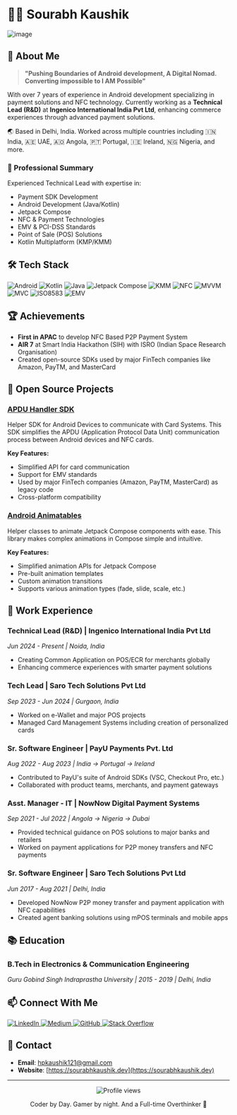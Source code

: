 # 👨‍💻 Sourabh Kaushik
![image](https://github.com/user-attachments/assets/f747401f-aff8-43f1-b379-0c016d00bda2)



## 🚀 About Me

> **"Pushing Boundaries of Android development, A Digital Nomad. Converting impossible to I AM Possible"**

With over 7 years of experience in Android development specializing in payment solutions and NFC technology. Currently working as a **Technical Lead (R&D)** at **Ingenico International India Pvt Ltd**, enhancing commerce experiences through advanced payment solutions.

🌏 Based in Delhi, India. Worked across multiple countries including 🇮🇳 India, 🇦🇪 UAE, 🇦🇴 Angola, 🇵🇹 Portugal, 🇮🇪 Ireland, 🇳🇬 Nigeria, and more.

### 👔 Professional Summary

Experienced Technical Lead with expertise in:
- Payment SDK Development
- Android Development (Java/Kotlin)
- Jetpack Compose
- NFC & Payment Technologies
- EMV & PCI-DSS Standards
- Point of Sale (POS) Solutions
- Kotlin Multiplatform (KMP/KMM)

## 🛠️ Tech Stack

<p align="left">
  <img src="https://img.shields.io/badge/Android-3DDC84?style=for-the-badge&logo=android&logoColor=white" alt="Android" />
  <img src="https://img.shields.io/badge/Kotlin-0095D5?style=for-the-badge&logo=kotlin&logoColor=white" alt="Kotlin" />
  <img src="https://img.shields.io/badge/Java-ED8B00?style=for-the-badge&logo=openjdk&logoColor=white" alt="Java" />
  <img src="https://img.shields.io/badge/Jetpack%20Compose-4285F4?style=for-the-badge&logo=jetpackcompose&logoColor=white" alt="Jetpack Compose" />
  <img src="https://img.shields.io/badge/KMM-7F52FF?style=for-the-badge&logo=kotlin&logoColor=white" alt="KMM" />
  <img src="https://img.shields.io/badge/NFC-000000?style=for-the-badge&logo=android&logoColor=white" alt="NFC" />
  <img src="https://img.shields.io/badge/MVVM-0078D7?style=for-the-badge&logo=android&logoColor=white" alt="MVVM" />
  <img src="https://img.shields.io/badge/MVC-0078D7?style=for-the-badge&logo=android&logoColor=white" alt="MVC" />
  <img src="https://img.shields.io/badge/ISO8583-FF6C37?style=for-the-badge&logoColor=white" alt="ISO8583" />
  <img src="https://img.shields.io/badge/EMV-6DB33F?style=for-the-badge&logoColor=white" alt="EMV" />
</p>

## 🏆 Achievements

- **First in APAC** to develop NFC Based P2P Payment System
- **AIR 7** at Smart India Hackathon (SIH) with ISRO (Indian Space Research Organisation)
- Created open-source SDKs used by major FinTech companies like Amazon, PayTM, and MasterCard

## 🔭 Open Source Projects

### [APDU Handler SDK](https://github.com/hpkaushik121/apdu-handler-sdk)
Helper SDK for Android Devices to communicate with Card Systems. This SDK simplifies the APDU (Application Protocol Data Unit) communication process between Android devices and NFC cards.

**Key Features:**
- Simplified API for card communication
- Support for EMV standards
- Used by major FinTech companies (Amazon, PayTM, MasterCard) as legacy code
- Cross-platform compatibility

### [Android Animatables](https://github.com/hpkaushik121/android-animatables)
Helper classes to animate Jetpack Compose components with ease. This library makes complex animations in Compose simple and intuitive.

**Key Features:**
- Simplified animation APIs for Jetpack Compose
- Pre-built animation templates
- Custom animation transitions
- Supports various animation types (fade, slide, scale, etc.)

## 💼 Work Experience

### Technical Lead (R&D) | Ingenico International India Pvt Ltd
*Jun 2024 - Present | Noida, India*
- Creating Common Application on POS/ECR for merchants globally
- Enhancing commerce experiences with smarter payment solutions

### Tech Lead | Saro Tech Solutions Pvt Ltd
*Sep 2023 - Jun 2024 | Gurgaon, India*
- Worked on e-Wallet and major POS projects
- Managed Card Management Systems including creation of personalized cards

### Sr. Software Engineer | PayU Payments Pvt. Ltd
*Aug 2022 - Aug 2023 | India → Portugal → Ireland*
- Contributed to PayU's suite of Android SDKs (VSC, Checkout Pro, etc.)
- Collaborated with product teams, merchants, and payment gateways

### Asst. Manager - IT | NowNow Digital Payment Systems
*Sep 2021 - Jul 2022 | Angola → Nigeria → Dubai*
- Provided technical guidance on POS solutions to major banks and retailers
- Worked on payment applications for P2P money transfers and NFC payments

### Sr. Software Engineer | Saro Tech Solutions Pvt Ltd
*Jun 2017 - Aug 2021 | Delhi, India*
- Developed NowNow P2P money transfer and payment application with NFC capabilities
- Created agent banking solutions using mPOS terminals and mobile apps

## 📚 Education

### B.Tech in Electronics & Communication Engineering
*Guru Gobind Singh Indraprastha University | 2015 - 2019 | Delhi, India*

## 📫 Connect With Me

<p align="left">
  <a href="https://www.linkedin.com/in/sourabh-kaushik/" target="_blank">
    <img src="https://img.shields.io/badge/LinkedIn-0077B5?style=for-the-badge&logo=linkedin&logoColor=white" alt="LinkedIn" />
  </a>
  <a href="https://hpkaushik121.medium.com" target="_blank">
    <img src="https://img.shields.io/badge/Medium-12100E?style=for-the-badge&logo=medium&logoColor=white" alt="Medium" />
  </a>
  <a href="https://github.com/hpkaushik121" target="_blank">
    <img src="https://img.shields.io/badge/GitHub-100000?style=for-the-badge&logo=github&logoColor=white" alt="GitHub" />
  </a>
  <a href="https://stackoverflow.com/users/8040930/sourabh" target="_blank">
    <img src="https://img.shields.io/badge/Stack_Overflow-FE7A16?style=for-the-badge&logo=stack-overflow&logoColor=white" alt="Stack Overflow" />
  </a>
</p>

## 📱 Contact

- **Email**: [hpkaushik121@gmail.com](mailto:hpkaushik121@gmail.com)
- **Website**: [https://sourabhkaushik.dev](https://sourabhkaushik.dev)

---

<div align="center">
  <img src="https://komarev.com/ghpvc/?username=hpkaushik121&style=flat-square&color=blue" alt="Profile views" />
</div>

<div align="center">
  <p>Coder by Day. Gamer by night. And a Full-time Overthinker 💭</p>
</div>

